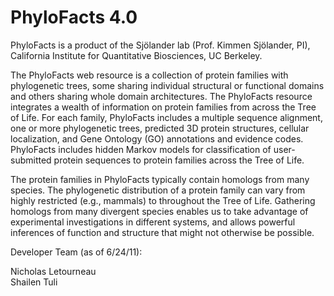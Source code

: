 PhyloFacts 4.0
==============
PhyloFacts is a product of the Sjölander lab (Prof. Kimmen Sjölander, PI), California Institute for Quantitative Biosciences, UC Berkeley.

The PhyloFacts web resource is a collection of protein families with phylogenetic trees, some sharing individual structural or functional domains and others sharing whole domain architectures.   The PhyloFacts resource integrates a wealth of information on protein families from across the Tree of Life. For each family, PhyloFacts includes a multiple sequence alignment, one or more phylogenetic trees, predicted 3D protein structures, cellular localization, and Gene Ontology (GO) annotations and evidence codes. PhyloFacts includes hidden Markov models for classification of user-submitted protein sequences to protein families across the Tree of Life. 

The protein families in PhyloFacts typically contain homologs from many species. The phylogenetic distribution of a protein family can vary from highly restricted (e.g., mammals) to throughout the Tree of Life. Gathering homologs from many divergent species enables us to take advantage of experimental investigations in different systems, and allows powerful inferences of function and structure that might not otherwise be possible.

Developer Team (as of 6/24/11):

Nicholas Letourneau  
Shailen Tuli

